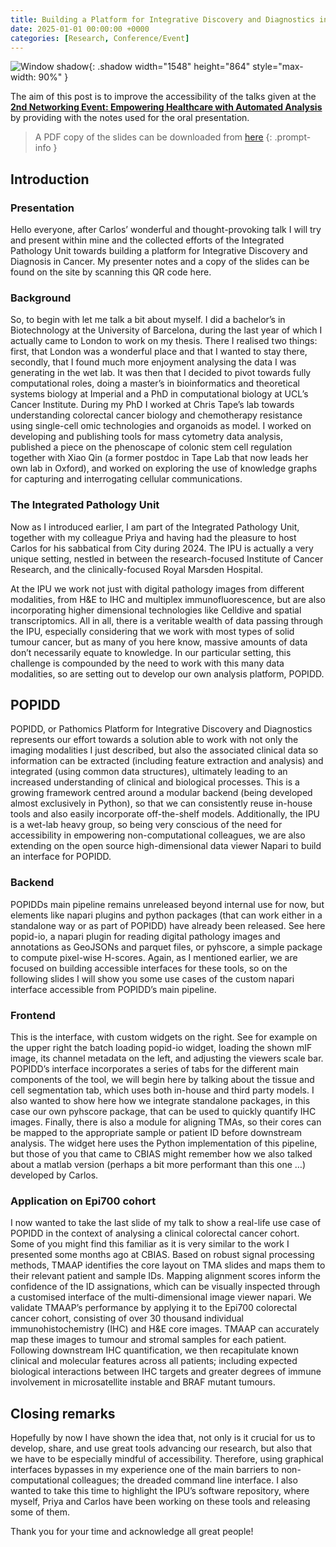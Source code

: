```yaml
---
title: Building a Platform for Integrative Discovery and Diagnostics in Cancer
date: 2025-01-01 00:00:00 +0000
categories: [Research, Conference/Event]
---
```


![Window shadow](/assets/img/EHAA25.png){: .shadow width="1548" height="864" style="max-width: 90%" }

The aim of this post is to improve the accessibility of the talks given at the 
**[2nd Networking Event: Empowering Healthcare with Automated Analysis](https://www.eventbrite.co.uk/e/2nd-networking-event-empowering-healthcare-with-automated-analysis-tickets-1207054696089?aff=oddtdtcreator)** 
by providing with the notes used for the oral presentation.

> A PDF copy of the slides can be downloaded from 
[here](/assets/PDFs/20250129_LdnMet.pdf)
{: .prompt-info }


## Introduction

### Presentation

Hello everyone, after Carlos’ wonderful and thought-provoking talk I will try and present within mine and the collected efforts of the Integrated Pathology Unit towards building a platform for Integrative Discovery and Diagnosis in Cancer. 
My presenter notes and a copy of the slides can be found on the site by scanning this QR code here.


### Background

So, to begin with let me talk a bit about myself. I did a bachelor’s in Biotechnology at the University of Barcelona, during the last year of  which I actually came to London to work on my thesis. There I realised two things: first, that London was a wonderful place and that I wanted to stay there, secondly, that I found much more enjoyment analysing the data I was generating in the wet lab. It was then that I decided to pivot towards fully computational roles, doing a master’s in bioinformatics and theoretical systems biology at Imperial and a PhD in computational biology at UCL’s Cancer Institute. During my PhD I worked at Chris Tape’s lab towards understanding colorectal cancer biology and chemotherapy resistance using single-cell omic technologies and organoids as model. I worked on developing and publishing tools for mass cytometry data analysis, published a piece on the phenoscape of colonic stem cell regulation together with Xiao Qin (a former postdoc in Tape Lab that now leads her own lab in Oxford), and worked on exploring the use of knowledge graphs for capturing and interrogating cellular communications.

### The Integrated Pathology Unit

Now as I introduced earlier, I am part of the Integrated Pathology Unit, together with my colleague Priya and having had the pleasure to host Carlos for his sabbatical from City during 2024. The IPU is actually a very unique setting, nestled in between the research-focused Institute of Cancer Research, and the clinically-focused Royal Marsden Hospital.

At the IPU we work not just with digital pathology images from different modalities, from H&E to IHC and multiplex immunofluorescence, but are also incorporating higher dimensional technologies like Celldive and spatial transcriptomics. All in all, there is a veritable wealth of data passing through the IPU, especially considering that we work with most types of solid tumour cancer, but as many of you here know, massive amounts of data don’t necessarily equate to knowledge. In our particular setting, this challenge is compounded by the need to work with this many data modalities, so are setting out to develop our own analysis platform, POPIDD.


## POPIDD

POPIDD, or Pathomics Platform for Integrative Discovery and Diagnostics represents our effort towards a solution able to work with not only the imaging modalities I just described, but also the associated clinical data so information can be extracted (including feature extraction and analysis) and integrated (using common data structures), ultimately leading to an increased understanding of clinical and biological processes. This is a growing framework centred around a modular backend (being developed almost exclusively in Python), so that we can consistently reuse in-house tools and also easily incorporate off-the-shelf models. Additionally, the IPU is a wet-lab heavy group, so being very conscious of the need for accessibility in empowering non-computational colleagues, we are also extending on the open source high-dimensional data viewer Napari to build an interface for POPIDD.


### Backend

POPIDDs main pipeline remains unreleased beyond internal use for now, but elements like napari plugins and python packages (that can work either in a standalone way or as part of POPIDD) have already been released. See here popid-io, a napari plugin for reading digital pathology images and annotations as GeoJSONs and parquet files, or pyhscore, a simple package to compute pixel-wise H-scores. Again, as I mentioned earlier, we are focused on building accessible interfaces for these tools, so on the following slides I will show you some use cases of the custom napari interface accessible from POPIDD’s main pipeline.


### Frontend

This is the interface, with custom widgets on the right. See for example on the upper right the batch loading popid-io widget, loading the shown mIF image, its channel metadata on the left, and adjusting the viewers scale bar. POPIDD’s interface incorporates a series of tabs for the different main components of the tool, we will begin here by talking about the tissue and cell segmentation tab, which uses both in-house and third party models.
I also wanted to show here how we integrate standalone packages, in this case our own pyhscore package, that can be used to quickly quantify IHC images.
Finally, there is also a module for aligning TMAs, so their cores can be mapped to the appropriate sample or patient ID before downstream analysis. The widget here uses the Python implementation of this pipeline, but those of you that came to CBIAS might remember how we also talked about a matlab version (perhaps a bit more performant than this one …) developed by Carlos. 


### Application on Epi700 cohort

I now wanted to take the last slide of my talk to show a real-life use case of POPIDD in the context of analysing a clinical colorectal cancer cohort. Some of you might find this familiar as it is very similar to the work I presented some months ago at CBIAS. Based on robust signal processing methods, TMAAP identifies the core layout on TMA slides and maps them to their relevant patient and sample IDs. Mapping alignment scores inform the confidence of the ID assignations, which can be visually inspected through a customised interface of the multi-dimensional image viewer napari. We validate TMAAP’s performance by applying it to the Epi700 colorectal cancer cohort, consisting of over 30 thousand individual immunohistochemistry (IHC) and H&E core images. TMAAP can accurately map these images to tumour and stromal samples for each patient. Following downstream IHC quantification, we then recapitulate known clinical and molecular features across all patients; including expected biological interactions between IHC targets and greater degrees of immune involvement in microsatellite instable and BRAF mutant tumours.


## Closing remarks

Hopefully by now I have shown the idea that, not only is it crucial for us to develop, share, and use great tools advancing our research, but also that we have to be especially mindful of accessibility. Therefore, using graphical interfaces bypasses in my experience one of the main barriers to non-computational colleagues; the dreaded command line interface. I also wanted to take this time to highlight the IPU’s software repository, where myself, Priya and Carlos have been working on these tools and releasing some of them.

Thank you for your time and acknowledge all great people!
